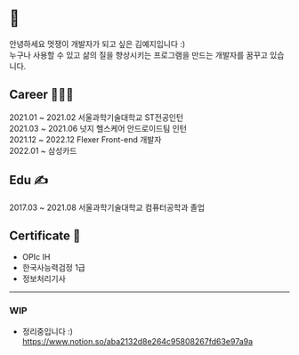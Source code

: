 # 🍅
<!-- <p align=center> <img src = "./img/profile_yeri.jpg" width="300px"></p> -->

안녕하세요 멋쟁이 개발자가 되고 싶은 김예지입니다 :)   
누구나 사용할 수 있고 삶의 질을 향상시키는 프로그램을 만드는 개발자를 꿈꾸고 있습니다.   
   
   
   
## Career 👩🏻‍💻
2021.01 ~ 2021.02 서울과학기술대학교 ST전공인턴   
2021.03 ~ 2021.06 넛지 헬스케어 안드로이드팀 인턴   
2021.12 ~ 2022.12 Flexer Front-end 개발자   
2022.01 ~         삼성카드

## Edu ✍
2017.03 ~ 2021.08 서울과학기술대학교 컴퓨터공학과 졸업   

## Certificate 📝
- OPIc IH
- 한국사능력검정 1급
- 정보처리기사

***

### WIP
- 정리중입니다 :)
https://www.notion.so/aba2132d8e264c95808267fd63e97a9a
